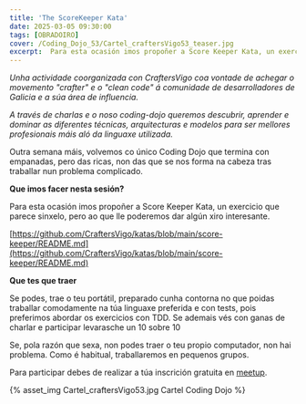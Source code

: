 ```yaml
---
title: 'The ScoreKeeper Kata'
date: 2025-03-05 09:30:00
tags: [OBRADOIRO]
cover: /Coding_Dojo_53/Cartel_craftersVigo53_teaser.jpg
excerpt:  Para esta ocasión imos propoñer a Score Keeper Kata, un exercicio que parece sinxelo, pero ao que lle poderemos dar algún xiro interesante.
---
```


<em>Unha actividade coorganizada con CraftersVigo coa vontade de achegar o movemento "crafter" e o "clean code" á comunidade de desarrolladores de Galicia e a súa área de influencia.

A través de charlas e o noso coding-dojo queremos descubrir, aprender e dominar as diferentes técnicas, arquitecturas e modelos para ser mellores profesionais máis aló da linguaxe utilizada.</em>

Outra semana máis, volvemos co único Coding Dojo que termina con empanadas, pero das ricas, non das que se nos forma na cabeza tras traballar nun problema complicado.

<strong>Que imos facer nesta sesión?</strong>

Para esta ocasión imos propoñer a Score Keeper Kata, un exercicio que parece sinxelo, pero ao que lle poderemos dar algún xiro interesante.

[https://github.com/CraftersVigo/katas/blob/main/score-keeper/README.md](https://github.com/CraftersVigo/katas/blob/main/score-keeper/README.md)

<strong>Que tes que traer</strong>

Se podes, trae o teu portátil, preparado cunha contorna no que poidas traballar comodamente na túa linguaxe preferida e con tests, pois preferimos abordar os exercicios con TDD. Se ademais vés con ganas de charlar e participar levarasche un 10 sobre 10

Se, pola razón que sexa, non podes traer o teu propio computador, non hai problema. Como é habitual, traballaremos en pequenos grupos.



Para participar debes de realizar a túa inscrición gratuita en [meetup](https://www.meetup.com/craftersvigo/events/306549592).




{% asset_img Cartel_craftersVigo53.jpg Cartel Coding Dojo %}
